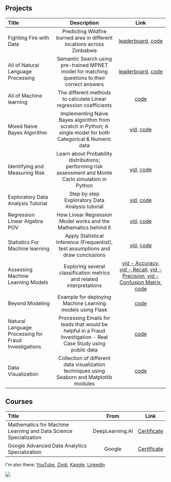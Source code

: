 ## Projects

|Title|Description|Link|
|:----|:----:|:----:|
|Fighting Fire with Data |Predicting Wildfire burned area in different locations across Zimbabwe |[leaderboard](https://zindi.africa/competitions/predict-fire-extent/leaderboard), [code](https://github.com/AmMoPy/Wildfire_Prediction_Challenge)|
|All of Natural Language Processing |Semantic Search using pre-trained MPNET model for matching questions to their correct answers |[leaderboard](https://www.kaggle.com/competitions/dtc-zoomcamp-qa-challenge/leaderboard), [code](https://github.com/AmMoPy/semantic-search-question-answer)|
|All of Machine learning |The different methods to calculate Linear regression coefficients |[code](https://github.com/AmMoPy/Simple_Multiple_Bayesian_Linear_Regression)|
|Mixed Naive Bayes Algorithm |Implementing Naive Bayes algorithm from scratch in Python; A single model for both Categorical & Numeric data |[vid](https://youtu.be/wz8rkWFLdPQ), [code](https://github.com/AmMoPy/Mixed_Naive_Bayes_Classifier)|
|Identifying and Measuring Risk |Learn about Probability distributions; performing risk assessment and Monte Carlo simulation in Python |[vid](https://youtu.be/bs5rPzr8zr4), [code](https://github.com/AmMoPy/Probability_Distribution_Risk_Monte_Carlo)|
|Exploratory Data Analysis Tutorial |Step by step Exploratory Data Analysis tutorial |[vid](https://youtu.be/_57goAoPjBs), [code](https://github.com/AmMoPy/General_Linear_Model_GLM_ANOVA_T-test)|
|Regression Linear Algebra POV |How Linear Regression Model works and the Mathematics behind it |[vid](https://youtu.be/pmiV8hm-Ksg), [code](https://github.com/AmMoPy/Simple_Multiple_Bayesian_Linear_Regression)|
|Statistics For Machine learning |Apply Statistical Inference (Frequentist), test assumptions and draw conclusions |[vid](https://youtu.be/uLNK_ewiDrU), [code](https://github.com/AmMoPy/General_Linear_Model_GLM_ANOVA_T-test)|
|Assessing Machine Learning Models |Exploring several classification metrics and related interpretations |[vid - Accuracy](https://youtube.com/shorts/z_-PMXhDTqs?feature=share), [vid - Recall](https://youtube.com/shorts/-zFcVMprusU?feature=share), [vid - Precision](https://youtube.com/shorts/YIpKYK-O7Qo?feature=share), [vid - Confusion Matrix](https://youtube.com/shorts/gxubPcEgB4M?feature=share), [code](https://github.com/AmMoPy/Recall_Precision_Accuracy_Confusion_Matrix)|
|Beyond Modeling |Example for deploying Machine Learning models using Flask |[code](https://github.com/AmMoPy/Deploying_Machine_Learning_Model)|
|Natural Language Processing for Fraud Investigations |Processing Emails for leads that would be helpful in a Fraud Investigation - Real Case Study using public data |[code](https://github.com/AmMoPy/NLP_Enron_Emails)|
|Data Visualization |Collection of different data visualization techniques using Seaborn and Matplotlib modules |[code](https://github.com/AmMoPy/Data_Visualization)|

## Courses

|Title|From|Link|
|:----|:----:|:----:|
|Mathematics for Machine Learning and Data Science Specialization |DeepLearning.AI  |[Certificate](https://www.coursera.org/account/accomplishments/specialization/WV6HS4TF942N) |
|Google Advanced Data Analytics Specialization |Google |[Certificate](https://www.coursera.org/account/accomplishments/specialization/V3QFZC3A68XU) |

I'm also there: [YouTube](https://www.youtube.com/@ammopy), [Zindi](https://zindi.africa/users/AmMoPy), [Kaggle](https://www.kaggle.com/amrmuhammad), [LinkedIn](https://www.linkedin.com/in/amrmuhamad)

![](https://komarev.com/ghpvc/?username=AmMoPy&style=flat-square)

<!--
**AmMoPy/AmMoPy** is a ✨ _special_ ✨ repository because its `README.md` (this file) appears on your GitHub profile.

Here are some ideas to get you started:

- 🔭 I’m currently working on ...
- 🌱 I’m currently learning ...
- 👯 I’m looking to collaborate on ...
- 🤔 I’m looking for help with ...
- 💬 Ask me about ...
- 📫 How to reach me: ...
- 😄 Pronouns: ...
- ⚡ Fun fact: ...
-->
